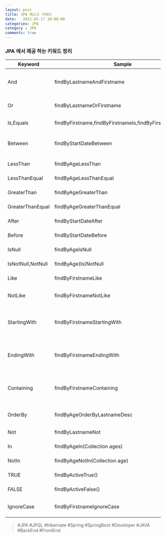```yaml
---
layout: post
title: JPA 메소드 키워드
date:   2021-05-17 10:00:00
categories: JPA
category : JPA
comments: true
---
```


### JPA 에서 제공 하는 키워드 정리

|Keyword|Sample|JPQL snippet|
|---|---|---|
|And|findByLastnameAndFirstname|… where x.lastname = ?1 and x.firstname = ?2|
|Or|findByLastnameOrFirstname|… where x.lastname = ?1 or x.firstname = ?2|
|Is,Equals|findByFirstname,findByFirstnameIs,findByFirstnameEquals|… where x.firstname = 1?|
|Between|findByStartDateBetween|… where x.startDate between 1? and ?2|
|LessThan|findByAgeLessThan|… where x.age < ?1|
|LessThanEqual|findByAgeLessThanEqual|… where x.age ⇐ ?1|
|GreaterThan|findByAgeGreaterThan|… where x.age > ?1|
|GreaterThanEqual|findByAgeGreaterThanEqual|… where x.age >= ?1|
|After|findByStartDateAfter|… where x.startDate > ?1|
|Before|findByStartDateBefore|… where x.startDate < ?1|
|IsNull|findByAgeIsNull|… where x.age is null|
|IsNotNull,NotNull|findByAge(Is)NotNull|… where x.age not null|
|Like|findByFirstnameLike|… where x.firstname like ?1|
|NotLike|findByFirstnameNotLike|… where x.firstname not like ?1|
|StartingWith|findByFirstnameStartingWith|… where x.firstname like ?1 (parameter bound with appended %)|
|EndingWith|findByFirstnameEndingWith|… where x.firstname like ?1 (parameter bound with prepended %)|
|Containing|findByFirstnameContaining|… where x.firstname like ?1 (parameter bound wrapped in %)|
|OrderBy|findByAgeOrderByLastnameDesc|… where x.age = ?1 order by x.lastname desc|
|Not|findByLastnameNot|… where x.lastname <> ?1|
|In|findByAgeIn(Collection<Age> ages)|… where x.age in ?1|
|NotIn|findByAgeNotIn(Collection<Age> age)|… where x.age not in ?1|
|TRUE|findByActiveTrue()|… where x.active = true|
|FALSE|findByActiveFalse()|… where x.active = false|
|IgnoreCase|findByFirstnameIgnoreCase|… where UPPER(x.firstame) = UPPER(?1)|


> #JPA #JPQL #hibernate #Spring #SpringBoot #Developer #JAVA #BackEnd #FrontEnd